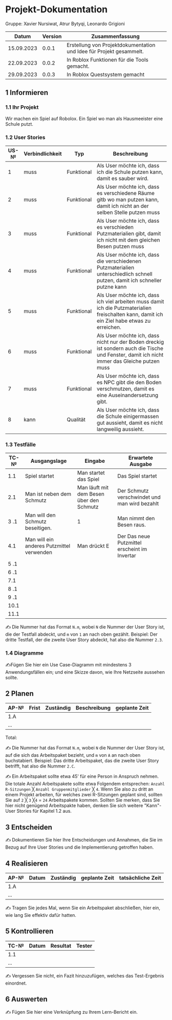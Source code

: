 # Projekt-Dokumentation

Gruppe: Xavier Nursiwat, Atrur Bytyqi, Leonardo Grigioni

| Datum | Version | Zusammenfassung                                              |
| ----- | ------- | ------------------------------------------------------------ |
| 15.09.2023      | 0.0.1   | Erstellung von Projektdokumentation und Idee für Projekt gesammelt. |
|22.09.2023       | 0.0.2   | In Roblox Funktionen für die Tools gemacht.                                                             |
|29.09.2023       | 0.0.3   | In Roblox Questsystem gemacht                                                             |

## 1 Informieren

### 1.1 Ihr Projekt

Wir machen ein Spiel auf Robolox. Ein Spiel wo man als Hausmeeister eine Schule putzt. 

### 1.2 User Stories

| US-№ | Verbindlichkeit | Typ  | Beschreibung                       |
| ---- | --------------- | ---- | ---------------------------------- |    
| 1    | muss            | Funktional | Als User möchte ich, dass ich die   Schule putzen kann, damit es sauber wird.  |
| 2 |  muss               | Funktional     | Als User möchte ich, dass es verschiedene Räume gitb wo man putzen kann, damit ich nicht an der selben Stelle putzen muss|
| 3  |  muss            |  Funktional       |  Als User möchte ich, dass es verschieden Putzmaterialien gibt, damit ich nicht mit dem gleichen Besen putzen muss   |
| 4  | muss             |Funktional         | Als User möchte ich, dass die verschiedenen Putzmaterialien unterschiedlich schnell putzen, damit ich schneller putzne kann    |
| 5  |  muss            | Funktional        |Als User möchte ich, dass ich viel arbeiten muss damit ich die Putzmaterialien freischalten kann, damit ich ein Ziel habe etwas zu erreichen.                   |
| 6 |  muss            | Funktional        | Als User möchte ich, dass nicht nur der Boden dreckig ist sondern auch die Tische und Fenster, damit ich nicht immer das Gleiche putzen muss              |
| 7  |  muss            | Funktional        |  Als User möchte ich, dass es NPC gibt die den Boden verschmutzen, damit es eine Auseinandersetzung gibt.                 |
| 8 |  kann      | Qualität|Als User möchte ich, dass die Schule einigermassen gut aussieht, damit es nicht langweilig aussieht. |



### 1.3 Testfälle

| TC-№ | Ausgangslage | Eingabe | Erwartete Ausgabe |
| ---- | ------------ | ------- | ----------------- |
| 1.1  | Spiel startet|Man startet das Spiel        | Das Spiel startet                  |
| 2.1 | Man ist neben dem Schmutz             |Man läuft mit dem Besen über den Schmutz         |Der Schmutz verschwindet und man wird bezahlt                   |
| 3 .1 | Man will den Schmutz beseitigen. | 1           | Man nimmt den Besen raus.                  |
|  4.1 | Man will ein anderes Putzmittel verwenden             |Man drückt E         |Der Das neue Putzmittel erscheint im Invertar                           |
|5  .1 |              |         |                   |
| 6 .1 |              |         |                   |
|  7.1 |              |         |                   |
|8  .1 |              |         |                   |
| 9 .1 |              |         |                   |
|  10.1 |              |         |                   |
|  11.1 |              |         |                   |



✍️ Die Nummer hat das Format `N.m`, wobei `N` die Nummer der User Story ist, die der Testfall abdeckt, und `m` von `1` an nach oben gezählt. Beispiel: Der dritte Testfall, der die zweite User Story abdeckt, hat also die Nummer `2.3`.

### 1.4 Diagramme

✍️Fügen Sie hier ein Use Case-Diagramm mit mindestens 3 Anwendungsfällen ein; und eine Skizze davon, wie Ihre Netzseite aussehen sollte.

## 2 Planen

| AP-№ | Frist | Zuständig | Beschreibung | geplante Zeit |
| ---- | ----- | --------- | ------------ | ------------- |
| 1.A  |       |           |              |               |
| ...  |       |           |              |               |

Total: 

✍️ Die Nummer hat das Format `N.m`, wobei `N` die Nummer der User Story ist, auf die sich das Arbeitspaket bezieht, und `m` von `A` an nach oben buchstabiert. Beispiel: Das dritte Arbeitspaket, das die zweite User Story betrifft, hat also die Nummer `2.C`.

✍️ Ein Arbeitspaket sollte etwa 45' für eine Person in Anspruch nehmen. Die totale Anzahl Arbeitspakete sollte etwa Folgendem entsprechen: `Anzahl R-Sitzungen` ╳ `Anzahl Gruppenmitglieder` ╳ `4`. Wenn Sie also zu dritt an einem Projekt arbeiten, für welches zwei R-Sitzungen geplant sind, sollten Sie auf `2` ╳ `3` ╳`4` = `24` Arbeitspakete kommen. Sollten Sie merken, dass Sie hier nicht genügend Arbeitspakte haben, denken Sie sich weitere "Kann"-User Stories für Kapitel 1.2 aus.

## 3 Entscheiden

✍️ Dokumentieren Sie hier Ihre Entscheidungen und Annahmen, die Sie im Bezug auf Ihre User Stories und die Implementierung getroffen haben.

## 4 Realisieren

| AP-№ | Datum | Zuständig | geplante Zeit | tatsächliche Zeit |
| ---- | ----- | --------- | ------------- | ----------------- |
| 1.A  |       |           |               |                   |
| ...  |       |           |               |                   |

✍️ Tragen Sie jedes Mal, wenn Sie ein Arbeitspaket abschließen, hier ein, wie lang Sie effektiv dafür hatten.

## 5 Kontrollieren

| TC-№ | Datum | Resultat | Tester |
| ---- | ----- | -------- | ------ |
| 1.1  |       |          |        |
| ...  |       |          |        |

✍️ Vergessen Sie nicht, ein Fazit hinzuzufügen, welches das Test-Ergebnis einordnet.

## 6 Auswerten

✍️ Fügen Sie hier eine Verknüpfung zu Ihrem Lern-Bericht ein.
